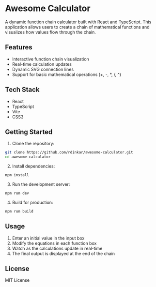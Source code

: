 # Awesome Calculator

A dynamic function chain calculator built with React and TypeScript. This application allows users to create a chain of mathematical functions and visualizes how values flow through the chain.

## Features

- Interactive function chain visualization
- Real-time calculation updates
- Dynamic SVG connection lines
- Support for basic mathematical operations (+, -, \*, /, ^)

## Tech Stack

- React
- TypeScript
- Vite
- CSS3

## Getting Started

1. Clone the repository:

```bash
git clone https://github.com/rdinkar/awesome-calculator.git
cd awesome-calculator
```

2. Install dependencies:

```bash
npm install
```

3. Run the development server:

```bash
npm run dev
```

4. Build for production:

```bash
npm run build
```

## Usage

1. Enter an initial value in the input box
2. Modify the equations in each function box
3. Watch as the calculations update in real-time
4. The final output is displayed at the end of the chain

## License

MIT License
